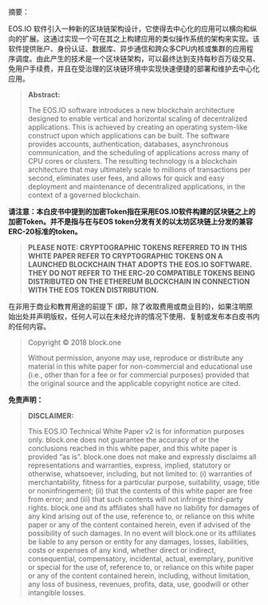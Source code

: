 摘要：

EOS.IO 软件引入一种新的区块链架构设计，它使得去中心化的应用可以横向和纵向的扩展。这通过实现一个可在其之上构建应用的类似操作系统的架构来实现。该软件提供账户、身份认证、数据库、异步通信和跨众多CPU内核或集群的应用程序调度。由此产生的技术是一个区块链架构，可以最终达到支持每秒百万级交易、免用户手续费，并且在受治理的区块链环境中实现快速便捷的部署和维护去中心化应用。

> **Abstract:**
>
> The EOS.IO software introduces a new blockchain architecture designed to enable vertical and horizontal scaling of decentralized applications. This is achieved by creating an operating system-like construct upon which applications can be built. The software provides accounts, authentication, databases, asynchronous communication, and the scheduling of applications across many of CPU cores or clusters. The resulting technology is a blockchain architecture that may ultimately scale to millions of transactions per second, eliminates user fees, and allows for quick and easy deployment and maintenance of decentralized applications, in the context of a governed blockchain.

**请注意：本白皮书中提到的加密Token指在采用EOS.IO软件构建的区块链之上的加密Token。并不是指与在与EOS token分发有关的以太坊区块链上分发的兼容ERC-20标准的token。**

> **PLEASE NOTE: CRYPTOGRAPHIC TOKENS REFERRED TO IN THIS WHITE PAPER REFER TO CRYPTOGRAPHIC TOKENS ON A LAUNCHED BLOCKCHAIN THAT ADOPTS THE EOS.IO SOFTWARE. THEY DO NOT REFER TO THE ERC-20 COMPATIBLE TOKENS BEING DISTRIBUTED ON THE ETHEREUM BLOCKCHAIN IN CONNECTION WITH THE EOS TOKEN DISTRIBUTION.**

在非用于商业和教育用途的前提下 \(即，除了收取费用或商业目的\)，如果注明原始出处并声明版权，任何人可以在未经允许的情况下使用、复制或发布本白皮书内的任何内容。

> Copyright © 2018 block.one
>
> Without permission, anyone may use, reproduce or distribute any material in this white paper for non-commercial and educational use \(i.e., other than for a fee or for commercial purposes\) provided that the original source and the applicable copyright notice are cited.

**免责声明：**

> **DISCLAIMER:**
>
> This EOS.IO Technical White Paper v2 is for information purposes only. block.one does not guarantee the accuracy of or the conclusions reached in this white paper, and this white paper is provided “as is”. block.one does not make and expressly disclaims all representations and warranties, express, implied, statutory or otherwise, whatsoever, including, but not limited to: \(i\) warranties of merchantability, fitness for a particular purpose, suitability, usage, title or noninfringement; \(ii\) that the contents of this white paper are free from error; and \(iii\) that such contents will not infringe third-party rights. block.one and its affiliates shall have no liability for damages of any kind arising out of the use, reference to, or reliance on this white paper or any of the content contained herein, even if advised of the possibility of such damages. In no event will block.one or its affiliates be liable to any person or entity for any damages, losses, liabilities, costs or expenses of any kind, whether direct or indirect, consequential, compensatory, incidental, actual, exemplary, punitive or special for the use of, reference to, or reliance on this white paper or any of the content contained herein, including, without limitation, any loss of business, revenues, profits, data, use, goodwill or other intangible losses.



